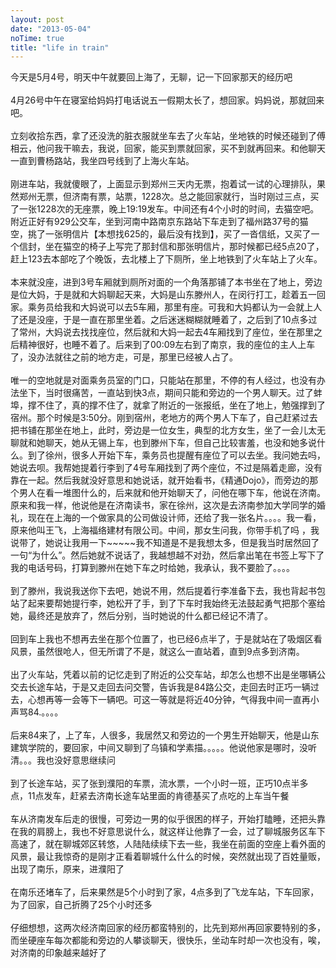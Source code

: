 ```yaml
---
layout: post
date: "2013-05-04"
noTime: true
title: "life in train"
---
```

今天是5月4号，明天中午就要回上海了，无聊，记一下回家那天的经历吧  
<br>
4月26号中午在寝室给妈妈打电话说五一假期太长了，想回家。妈妈说，那就回来吧。  
<br>
立刻收拾东西，拿了还没洗的脏衣服就坐车去了火车站，坐地铁的时候还碰到了傅相云，他问我干嘛去，我说，回家，能买到票就回家，买不到就再回来。和他聊天一直到曹杨路站，我坐四号线到了上海火车站。  
<br>
刚进车站，我就傻眼了，上面显示到郑州三天内无票，抱着试一试的心理排队，果然郑州无票，但济南有票，站票，1228次。总之能回家就行，当时刚过三点，买了一张1228次的无座票，晚上19:19发车。中间还有4个小时的时间，去猫空吧。附近正好有929公交车，坐到河南中路南京东路站下车走到了福州路37号的猫空，挑了一张明信片【本想找625的，最后没有找到】，买了一沓信纸，又买了一个信封，坐在猫空的椅子上写完了那封信和那张明信片，那时候都已经5点20了，赶上123去本部吃了个晚饭，去北楼上了下厕所，坐上地铁到了火车站上了火车。  
<br>
本来就没座，进到3号车厢就到厕所对面的一个角落那铺了本书坐在了地上，旁边是位大妈，于是就和大妈聊起天来，大妈是山东滕州人，在闵行打工，趁着五一回家。乘务员给我和大妈说可以去5车厢，那里有座。可我和大妈都认为一会就上人了还是没座，于是一直在那里坐着。之后迷迷糊糊就睡着了，之后到了10点多过了常州，大妈说去找找座位，然后就和大妈一起去4车厢找到了座位，坐在那里之后精神很好，也睡不着了。后来到了00:09左右到了南京，我的座位的主人上车了，没办法就往之前的地方走，可是，那里已经被人占了。  
<br>
唯一的空地就是对面乘务员室的门口，只能站在那里，不停的有人经过，也没有办法坐下，当时很痛苦，一直站到快3点，期间只能和旁边的一个男人聊天。过了蚌埠，撑不住了，真的撑不住了，就拿了附近的一张报纸，坐在了地上，勉强撑到了宿州。那个时候是3:50分。刚到宿州，老地方的两个男人下车了，自己赶紧过去把书铺在那坐在地上，此时，旁边是一位女生，典型的北方女生，坐了一会儿太无聊就和她聊天，她从无锡上车，也到滕州下车，但自己比较害羞，也没和她多说什么。到了徐州，很多人开始下车，乘务员也提醒有座位了可以去坐。我问她去吗，她说去呗。我帮她提着行李到了4号车厢找到了两个座位，不过是隔着走廊，没有靠在一起。然后我就没好意思和她说话，就开始看书，《精通Dojo》，而旁边的那个男人在看一堆图什么的，后来就和他开始聊天了，问他在哪下车，他说在济南。原来和我一样，他说他是在济南读书，家在徐州，这次是去济南参加大学同学的婚礼，现在在上海的一个做家具的公司做设计师，还给了我一张名片。。。。我一看，原来他叫王飞，上海福络建材有限公司。中间，那女生问我，你带手机了吗 ，我说带了，她说让我用一下~~~~~我不知道是不是我想太多，但是我当时居然回了一句“为什么”。然后她就不说话了，我越想越不对劲，然后拿出笔在书签上写下了我的电话号码，打算到滕州在她下车之时给她，我承认，我不要脸了。。。。  
<br>
到了滕州，我说我送你下去吧，她说不用，然后提着行李准备下去，我也背起书包站了起来要帮她提行李，她松开了手，到了下车时我始终无法鼓起勇气把那个塞给她，最终还是放弃了，然后分别，当时她说的什么都已经记不清了。  
<br>
回到车上我也不想再去坐在那个位置了，也已经6点半了，于是就站在了吸烟区看风景，虽然很呛人，但无所谓了不是，就这么一直站着，直到9点多到济南。  
<br>
出了火车站，凭着以前的记忆走到了附近的公交车站，却怎么也想不出是坐哪辆公交去长途车站，于是又走回去问交警，告诉我是84路公交，走回去时正巧一辆过去，心想再等一会等下一辆吧。可这一等就是将近40分钟，气得我中间一直再小声骂84.。。。。  
<br>
后来84来了，上了车，人很多，我居然又和旁边的一个男生开始聊天，他是山东建筑学院的，要回家，中间又聊到了乌镇和学素描。。。。。他说他家是哪时，没听清。。。我也没好意思继续问  
<br>
到了长途车站，买了张到濮阳的车票，流水票，一个小时一班，正巧10点半多点，11点发车，赶紧去济南长途车站里面的肯德基买了点吃的上车当午餐  
<br>
车从济南发车后走的很慢，可旁边一男的似乎很困的样子，开始打瞌睡，还把头靠在我的肩膀上，我也不好意思说什么，就这样让他靠了一会，过了聊城服务区车下高速了，就在聊城郊区转悠，人陆陆续续下去一些，我坐在前面的空座上看外面的风景，最让我惊奇的是刚才正看着聊城什么什么的时候，突然就出现了百姓量贩，出现了南乐，原来，进濮阳了  
<br>
在南乐还堵车了，后来果然是5个小时到了家，4点多到了飞龙车站，下车回家，为了回家，自己折腾了25个小时还多  
<br>
仔细想想，这两次经济南回家的经历都蛮特别的，比先到郑州再回家要特别的多，而坐硬座车每次都能和旁边的人攀谈聊天，很快乐，坐动车时却一次也没有，唉，对济南的印象越来越好了  
